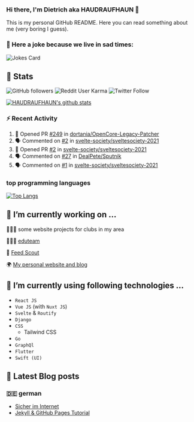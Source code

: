 ### Hi there, I'm Dietrich aka HAUDRAUFHAUN 👋

This is my personal GitHub README. Here you can read something about me (very boring I guess).

### 🤡 Here a joke because we live in sad times:
![Jokes Card](https://readme-jokes.vercel.app/api)

## :rocket: Stats

 ![GitHub followers](https://img.shields.io/github/followers/HAUDRAUFHAUN?label=GitHub-Followers&logo=GitHub&style=for-the-badge) ![Reddit User Karma](https://img.shields.io/reddit/user-karma/combined/haudraufhaun?logo=reddit&style=for-the-badge) ![Twitter Follow](https://img.shields.io/twitter/follow/haudraufhaun1?color=%231da1f2&logo=twitter&logoColor=%231da1f2&style=for-the-badge)
  
[![HAUDRAUFHAUN's github stats](https://github-readme-stats.vercel.app/api?username=HAUDRAUFHAUN&show_icons=true&theme=dracula&hide_border=true)](https://github.com/anuraghazra/github-readme-stats)

### ⚡ Recent Activity

<!--START_SECTION:activity-->
1. 💪 Opened PR [#249](https://github.com/dortania/OpenCore-Legacy-Patcher/pull/249) in [dortania/OpenCore-Legacy-Patcher](https://github.com/dortania/OpenCore-Legacy-Patcher)
2. 🗣 Commented on [#2](https://github.com/svelte-society/sveltesociety-2021/issues/2) in [svelte-society/sveltesociety-2021](https://github.com/svelte-society/sveltesociety-2021)
3. 💪 Opened PR [#2](https://github.com/svelte-society/sveltesociety-2021/pull/2) in [svelte-society/sveltesociety-2021](https://github.com/svelte-society/sveltesociety-2021)
4. 🗣 Commented on [#27](https://github.com/DealPete/Sputnik/issues/27) in [DealPete/Sputnik](https://github.com/DealPete/Sputnik)
5. 🗣 Commented on [#1](https://github.com/svelte-society/sveltesociety-2021/issues/1) in [svelte-society/sveltesociety-2021](https://github.com/svelte-society/sveltesociety-2021)
<!--END_SECTION:activity-->

### top programming languages
[![Top Langs](https://github-readme-stats.vercel.app/api/top-langs/?username=HAUDRAUFHAUN&theme=dracula&hide_border=true)](https://github.com/anuraghazra/github-readme-stats)

## 🔭 I’m currently working on ...

👨🏻‍💼 some website projects for clubs in my area

👨🏻‍🏫 <a href="https://github.com/HAUDRAUFHAUN/eduteam">eduteam</a>

📰 [Feed Scout](https://github.com/HAUDRAUFHAUN/feed-scout)

🌍 <a href="https://haudraufhauns.vercel.app/">My personal website and blog</a>


## 🌱 I’m currently using following technologies ...

- `React JS` 
- `Vue JS` (with `Nuxt JS`)
- `Svelte` & `Routify`
- `Django`
- `CSS`
  - Tailwind CSS
- `Go`
- `GraphQl`
- `Flutter`
- `Swift (UI)`

## 📕 Latest Blog posts 

### 🇩🇪 german

<!-- BLOG-POST-LIST:START -->
- [Sicher im Internet](https://haudraufhauns.vercel.app/blog/sicher-im-internet)
- [Jekyll &amp; GitHub Pages Tutorial](https://haudraufhauns.vercel.app/blog/jekyll-tutorial/)
